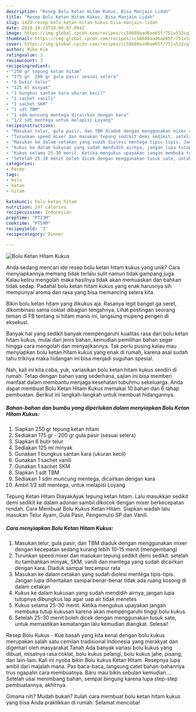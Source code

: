 ```yaml
---
description: "Resep Bolu Ketan Hitam Kukus, Bisa Manjain Lidah"
title: "Resep Bolu Ketan Hitam Kukus, Bisa Manjain Lidah"
slug: 1429-resep-bolu-ketan-hitam-kukus-bisa-manjain-lidah
date: 2020-10-23T18:09:07.894Z
image: https://img-global.cpcdn.com/recipes/cc58680aad6ae65f/751x532cq70/bolu-ketan-hitam-kukus-foto-resep-utama.jpg
thumbnail: https://img-global.cpcdn.com/recipes/cc58680aad6ae65f/751x532cq70/bolu-ketan-hitam-kukus-foto-resep-utama.jpg
cover: https://img-global.cpcdn.com/recipes/cc58680aad6ae65f/751x532cq70/bolu-ketan-hitam-kukus-foto-resep-utama.jpg
author: Mike Kim
ratingvalue: 3
reviewcount: 3
recipeingredient:
- "250 gr tepung ketan hitam"
- "175 gr  200 gr gula pasir sesuai selera"
- "6 butir telur"
- "125 ml minyak"
- "1 bungkus santan kara ukuran kecil"
- "1 sachet vanili"
- "1 sachet SKM"
- "1 sdt TBM"
- "1 sdm muncung mentega dicairkan dengan kara"
- "1/2 sdt mentega untuk melapisi Loyang"
recipeinstructions:
- "Masukan telur, gula pasir, dan TBM diaduk dengan menggunakan mixer dengan kecepatan sedang kurang lebih 10-15 menit (mengembang)"
- "Turunkan speed mixer dan masukan tepung sedikit demi sedikit. setelah itu tambahkan minyak, SKM, vanili dan mentega yang sudah dicairkan dengan kara. Diaduk sampai tercampur rata"
- "Masukan ke dalam cetakan yang sudah diolesi mentega tipis-tipis. Jangan lupa dihentakan sampai benar-benar tidak ada ruang kosong di dalam cetakan"
- "Kukus ke dalam kukusan yang sudah mendidih airnya, jangan lupa tutupnya dibungkus lap agar uap air tidak menetes"
- "Kukus selama 25-30 menit. Ketika mengukus upayakan jangan membuka tutup kukusan karena akan mempengaruhi tinggi bolu kukus."
- "Setelah 25-30 menit boleh dicek dengan menggunakan tusuk sate, untuk memastikan kematangan lalu kemudian diangkat. Selesai!"
categories:
- Resep
tags:
- bolu
- ketan
- hitam

katakunci: bolu ketan hitam 
nutrition: 247 calories
recipecuisine: Indonesian
preptime: "PT23M"
cooktime: "PT59M"
recipeyield: "3"
recipecategory: Dinner

---
```



![Bolu Ketan Hitam Kukus](https://img-global.cpcdn.com/recipes/cc58680aad6ae65f/751x532cq70/bolu-ketan-hitam-kukus-foto-resep-utama.jpg)

Anda sedang mencari ide resep bolu ketan hitam kukus yang unik? Cara menyiapkannya memang tidak terlalu sulit namun tidak gampang juga. Kalau keliru mengolah maka hasilnya tidak akan memuaskan dan bahkan tidak sedap. Padahal bolu ketan hitam kukus yang enak harusnya sih mempunyai aroma dan rasa yang bisa memancing selera kita.

Bikin bolu ketan hitam yang dikukus aja. Rasanya legit banget ga seret, dikombinasi sama coklat dibagian tengahnya. Lihat postingan seorang teman di FB tentang si hitam manis ini, langsung mupeng pengen di eksekusi.

Banyak hal yang sedikit banyak mempengaruhi kualitas rasa dari bolu ketan hitam kukus, mulai dari jenis bahan, kemudian pemilihan bahan segar hingga cara mengolah dan menyajikannya. Tak perlu pusing kalau mau menyiapkan bolu ketan hitam kukus yang enak di rumah, karena asal sudah tahu triknya maka hidangan ini bisa menjadi suguhan spesial.


Nah, kali ini kita coba, yuk, variasikan bolu ketan hitam kukus sendiri di rumah. Tetap dengan bahan yang sederhana, sajian ini bisa memberi manfaat dalam membantu menjaga kesehatan tubuhmu sekeluarga. Anda dapat membuat Bolu Ketan Hitam Kukus memakai 10 bahan dan 6 tahap pembuatan. Berikut ini langkah-langkah untuk membuat hidangannya.

<!--inarticleads1-->

##### Bahan-bahan dan bumbu yang diperlukan dalam menyiapkan Bolu Ketan Hitam Kukus:

1. Siapkan 250 gr tepung ketan hitam
1. Sediakan 175 gr - 200 gr gula pasir (sesuai selera)
1. Siapkan 6 butir telur
1. Sediakan 125 ml minyak
1. Gunakan 1 bungkus santan kara (ukuran kecil)
1. Gunakan 1 sachet vanili
1. Gunakan 1 sachet SKM
1. Siapkan 1 sdt TBM
1. Sediakan 1 sdm muncung mentega, dicairkan dengan kara
1. Ambil 1/2 sdt mentega, untuk melapisi Loyang


Tepung Ketan Hitam DiayakAyak tepung ketan hitam. Lalu masukkan sedikit demi sedikit ke dalam adonan sambil dikocok dengan mixer berkecepatan rendah. Cara Membuat Bolu Kukus Ketan Hitam. Siapkan wadah lalu masukan Telur Ayam, Gula Pasir, Pengemulsi SP dan Vanili. 

<!--inarticleads2-->

##### Cara menyiapkan Bolu Ketan Hitam Kukus:

1. Masukan telur, gula pasir, dan TBM diaduk dengan menggunakan mixer dengan kecepatan sedang kurang lebih 10-15 menit (mengembang)
1. Turunkan speed mixer dan masukan tepung sedikit demi sedikit. setelah itu tambahkan minyak, SKM, vanili dan mentega yang sudah dicairkan dengan kara. Diaduk sampai tercampur rata
1. Masukan ke dalam cetakan yang sudah diolesi mentega tipis-tipis. Jangan lupa dihentakan sampai benar-benar tidak ada ruang kosong di dalam cetakan
1. Kukus ke dalam kukusan yang sudah mendidih airnya, jangan lupa tutupnya dibungkus lap agar uap air tidak menetes
1. Kukus selama 25-30 menit. Ketika mengukus upayakan jangan membuka tutup kukusan karena akan mempengaruhi tinggi bolu kukus.
1. Setelah 25-30 menit boleh dicek dengan menggunakan tusuk sate, untuk memastikan kematangan lalu kemudian diangkat. Selesai!


Resep Bolu Kukus - Kue basah yang kita kenal dengan bolu kukus merupakan salah satu cemilan tradisional Indonesia yang merakyat dan digemari oleh masyarakat Tanah Ada banyak variasi bolu kukus yang dibuat, misalnya rasa coklat, bolu kukus pelangi, bolu kukus jahe, pisang, dan lain-lain. Kali ini nyoba bikin Bolu kukus Ketan Hitam. Resepnya lupa ambil dari majalah mana. Pas baca-baca, langsung catet bahan-bahannya trus ngapalin cara membuatnya. Baru mau bikin sebulan kemudian … Setelah usai menimbang bahan, sempat bingung karena lupa step-step pembuatannya, akhirnya. 

Gimana nih? Mudah bukan? Itulah cara membuat bolu ketan hitam kukus yang bisa Anda praktikkan di rumah. Selamat mencoba!
